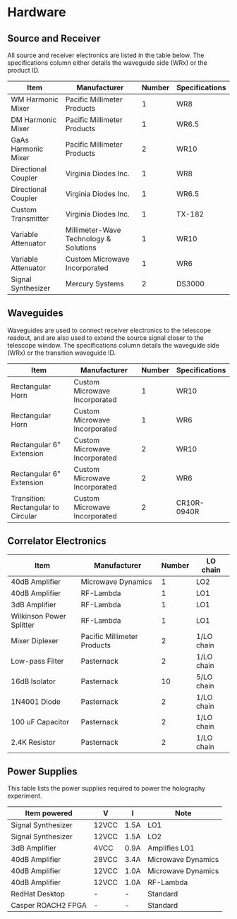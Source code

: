 # Hardware #

## Source and Receiver
All source and receiver electronics are listed in the table below.  The specifications column either details the waveguide side (WRx) or the product ID.

|   Item        |   Manufacturer   |   Number  |  Specifications  |
| --------------------- | ----- | -----| ----|
| WM Harmonic Mixer | Pacific Millimeter Products | 1 |  WR8  |
| DM Harmonic Mixer | Pacific Millimeter Products | 1 |  WR6.5  |
| GaAs Harmonic Mixer | Pacific Millimeter Products | 2 |  WR10  |
| Directional Coupler | Virginia Diodes Inc. | 1 |  WR8  |
| Directional Coupler | Virginia Diodes Inc. | 1 |  WR6.5  |
| Custom Transmitter | Virginia Diodes Inc. | 1 |  TX-182  |
| Variable Attenuator | Millimeter-Wave Technology & Solutions | 1 |  WR10  |
| Variable Attenuator | Custom Microwave Incorporated | 1 |  WR6  |
| Signal Synthesizer | Mercury Systems | 2 |  DS3000  |

## Waveguides
Waveguides are used to connect receiver electronics to the telescope readout, and are also used to extend the source signal closer to the telescope window.  The specifications column details the waveguide side (WRx) or the transition waveguide ID.

|   Item        |   Manufacturer   |   Number  |  Specifications  |
| --------------------- | ----- | -----| ----|
| Rectangular Horn | Custom Microwave Incorporated | 1 |  WR10  |
| Rectangular Horn | Custom Microwave Incorporated | 1 |  WR6  |
| Rectangular 6" Extension | Custom Microwave Incorporated | 2 |  WR10  |
| Rectangular 6" Extension | Custom Microwave Incorporated | 2 |  WR6  |
| Transition: Rectangular to Circular | Custom Microwave Incorporated | 2 |  CR10R-0940R  |

## Correlator Electronics
|   Item        |   Manufacturer   |   Number  |  LO chain  |
| --------------------- | ----- | -----| ----|
| 40dB Amplifier | Microwave Dynamics | 1 |  LO2  |
| 40dB Amplifier | RF-Lambda | 1 |  LO1  |
| 3dB Amplifier | RF-Lambda | 1 |  LO1  |
| Wilkinson Power Splitter | RF-Lambda | 1 |  LO1  |
| Mixer Diplexer | Pacific Millimeter Products | 2 |  1/LO chain  |
| Low-pass Filter | Pasternack | 2 |  1/LO chain  |
| 16dB Isolator | Pasternack | 10 |  5/LO chain  |
| 1N4001 Diode | Pasternack | 2 |  1/LO chain  |
| 100 uF Capacitor | Pasternack | 2 |  1/LO chain  |
| 2.4K Resistor | Pasternack | 2 |  1/LO chain  |

## Power Supplies

This table lists the power supplies required to power the holography experiment.

|   Item powered        |   V   |   I  |  Note   |
| --------------------- | ----- | -----| ----|
| Signal Synthesizer | 12VCC | 1.5A | LO1 |
| Signal Synthesizer | 12VCC | 1.5A | LO2 |
| 3dB Amplifier    | 4VCC  | 0.9A | Amplifies LO1  |
| 40dB Amplifier  | 28VCC  | 3.4A | Microwave Dynamics  |
| 40dB Amplifier  | 12VCC  | 1.0A | Microwave Dynamics  |
| 40dB Amplifier  | 12VCC  | 1.0A | RF-Lambda |
| RedHat Desktop   |  - |  - | Standard |
| Casper ROACH2 FPGA    | -  |  - | Standard |
